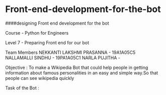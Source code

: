 # Front-end-development-for-the-bot

####designing Front end development for the bot

Course - Python for Engineers

Level 7 - Preparing Front end for our bot

Team Members
NEKKANTI LAKSHMI PRASANNA - 19A1A05C5
NALLAMALLI SINDHU - 19PA1A05C1
NARLA PUJITHA - 

Objective :
To make a Wikipedia Bot that could help people in getting information about famous personalities in an easy and simple way.So that people can see wikipedia quickly

Task of the Bot :

